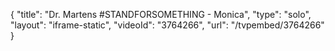 {
    "title": "Dr. Martens #STANDFORSOMETHING - Monica",
    "type": "solo",
    "layout": "iframe-static",
    "videoId": "3764266",
    "url": "\/tvpembed\/3764266"
}